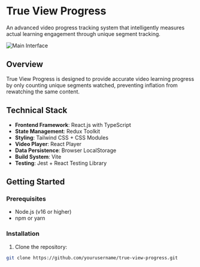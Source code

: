 # True View Progress

An advanced video progress tracking system that intelligently measures actual learning engagement through unique segment tracking.

![Main Interface](./docs/images/main-interface.png)

## Overview

True View Progress is designed to provide accurate video learning progress by only counting unique segments watched, preventing inflation from rewatching the same content.

## Technical Stack

- **Frontend Framework**: React.js with TypeScript
- **State Management**: Redux Toolkit
- **Styling**: Tailwind CSS + CSS Modules
- **Video Player**: React Player
- **Data Persistence**: Browser LocalStorage
- **Build System**: Vite
- **Testing**: Jest + React Testing Library

## Getting Started

### Prerequisites
- Node.js (v16 or higher)
- npm or yarn

### Installation

1. Clone the repository:
```bash
git clone https://github.com/yourusername/true-view-progress.git
```
